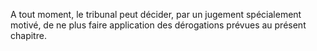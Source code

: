   
 A tout moment, le tribunal peut décider, par un jugement spécialement motivé, de ne plus faire application des dérogations prévues au présent chapitre.  

  
